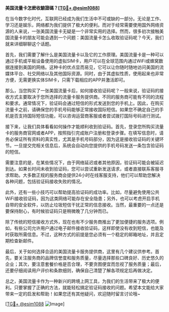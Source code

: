 **美国流量卡怎麽收驗證碼？[[TG💪+ @esim1088](https://t.me/s/esim1088)]**

在当今数字化时代，互联网已经成为我们生活中不可或缺的一部分。无论是工作、学习还是娱乐，网络都为我们提供了极大的便利。而对于经常需要使用国外网络资源的人来说，一张美国流量卡无疑是一个非常实用的选择。然而，很多初次接触美国流量卡的朋友可能会遇到一个问题：美国流量卡怎么收取验证码呢？今天，我们就来详细聊聊这个话题。

首先，我们需要了解什么是美国流量卡以及它的工作原理。美国流量卡是一种可以通过手机或平板设备使用的虚拟SIM卡，用户可以在全球范围内通过WiFi或蜂窝数据连接到美国的网络。这种卡的优点显而易见，它可以让你随时随地访问美国的流媒体平台、社交网络以及其他国际资源。同时，由于其虚拟性质，使用起来也非常方便，无需更换实体SIM卡，只需下载相应的APP并激活即可。

那么，当您购买了一张美国流量卡后，如何接收验证码呢？一般来说，验证码的接收方式主要取决于您所选择的流量卡服务提供商。不同的服务商可能有不同的流程和要求。通常情况下，验证码会通过短信的形式发送到您的手机上。因此，在购买流量卡之前，请确保您的手机号码能够正常接收国际短信。如果您不确定自己的手机是否支持国际短信功能，可以咨询运营商客服或者尝试拨打国际号码进行测试。

接下来，让我们具体看看如何操作才能顺利收到验证码。首先，登录您所购买流量卡的服务商官网或者APP，按照指引完成账户注册和登录步骤。在填写信息时，请务必保证所有资料的真实性，尤其是手机号码部分，因为这是接收验证码的关键环节。一旦提交完相关信息后，系统会自动向您提供的手机号码发送一条包含验证码的短信。

需要注意的是，在某些情况下，由于网络延迟或者其他原因，验证码可能会被延迟到达。如果长时间未收到验证码，您可以尝试重新发送请求，或者直接联系客服寻求帮助。大多数正规的服务商会提供24小时在线客服支持，他们可以帮助您解决各种问题，包括验证码接收失败的情况。

此外，还有一些小技巧可以帮助提高验证码的成功率。比如，尽量避免使用公共WiFi接收验证码，因为这类网络可能存在安全隐患；另外，也可以考虑开启手机自带的安全软件，以防止垃圾短信干扰正常的信息接收。当然，最重要的一点还是要保持耐心，有时候验证码只是稍微晚了几分钟而已。

除了传统的短信接收方式外，现在也有不少服务商推出了更加便捷的服务选项。例如，有些公司允许用户通过电子邮件接收验证码，这样即使没有收到短信，也能及时获取所需信息。不过，这种方式的前提是您必须有一个稳定的邮箱地址，并且定期检查新邮件。

最后，关于如何选择合适的美国流量卡服务提供商，这里有几个建议供参考。首先，要关注服务商的品牌信誉度和服务质量，尽量选择那些口碑良好、历史悠久的企业；其次，要注意套餐价格是否合理，不要贪图便宜而忽视了服务质量；最后，还要仔细阅读用户评价和条款细则，确保自己清楚了解各项规定后再做决定。

总之，美国流量卡作为一种新兴的跨境上网工具，为我们的生活带来了极大的便利。只要掌握了正确的方法，就能轻松搞定验证码接收的问题。希望本文能给大家带来一定的启发和帮助！如果您还有其他疑问，欢迎随时留言讨论哦~

[[TG💪+ @esim1088](https://t.me/s/esim1088) ![Image](https://i.postimg.cc/4NQfJmqS/Snipaste-2025-05-13-00-14-12.png)]